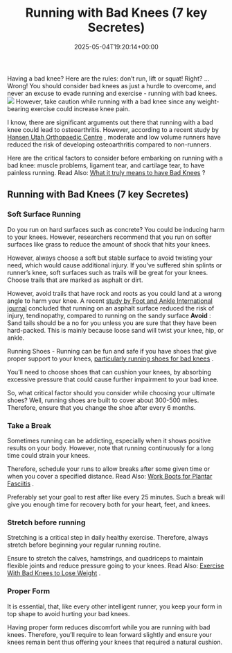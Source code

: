 ﻿---
layout: post
title: Running with Bad Knees (7 key Secretes)
date: '2025-05-04T19:20:14+00:00'
categories:
- Running shoes
tags: []
slug: /running-with-bad-knees/
lastmod: 2025-05-07T12:21:28+03:00
---

Having a bad knee? Here are the rules: don’t run, lift or squat! Right? …Wrong! You should consider bad knees as just a hurdle to overcome, and never an excuse to evade running and exercise - running with bad knees.
![](/assets/img/img/)
However, take caution while running with a bad knee since any weight-bearing exercise could increase knee pain.

I know, there are significant arguments out there that running with a bad knee could lead to osteoarthritis. However, according to a recent study by
[Hansen Utah Orthopaedic Centre](http://www.ncbi.nlm.nih.gov/pubmed/22632690)
, moderate and low volume runners have reduced the risk of developing osteoarthritis compared to non-runners.

Here are the critical factors to consider before embarking on running with a bad knee: muscle problems, ligament tear, and cartilage tear, to have painless running. Read Also:
[What it truly means to have Bad Knees](https://pestpolicy.com/what-it-truly-means-to-have-bad-knees/)
?
## Running with Bad Knees (7 key Secretes)
### Soft Surface Running
Do you run on hard surfaces such as concrete? You could be inducing harm to your knees. However, researchers recommend that you run on softer surfaces like grass to reduce the amount of shock that hits your knees.

However, always choose a soft but stable surface to avoid twisting your need, which would cause additional injury. If you’ve suffered shin splints or runner’s knee, soft surfaces such as trails will be great for your knees. Choose trails that are marked as asphalt or dirt.

However, avoid trails that have rock and roots as you could land at a wrong angle to harm your knee. A recent
[study by Foot and Ankle International journal](https://www.ncbi.nlm.nih.gov/pubmed/18785416)
concluded that running on an asphalt surface reduced the risk of injury, tendinopathy, compared to running on the sandy surface
**Avoid**
: Sand tails should be a no for you unless you are sure that they have been hard-packed. This is mainly because loose sand will twist your knee, hip, or ankle.

Running Shoes - Running can be fun and safe if you have shoes that give proper support to your knees,
[particularly running shoes for bad knees](https://pestpolicy.com/best-running-shoes-for-bad-knees/)
.

You’ll need to choose shoes that can cushion your knees, by absorbing excessive pressure that could cause further impairment to your bad knee.

So, what critical factor should you consider while choosing your ultimate shoes? Well, running shoes are built to cover about 300-500 miles. Therefore, ensure that you change the shoe after every 6 months.
### Take a Break
Sometimes running can be addicting, especially when it shows positive results on your body. However, note that running continuously for a long time could strain your knees.

Therefore, schedule your runs to allow breaks after some given time or when you cover a specified distance. Read Also:
[Work Boots for Plantar Fasciitis](https://pestpolicy.com/best-work-boots-for-plantar-fasciitis/)
.

Preferably set your goal to rest after like every 25 minutes. Such a break will give you enough time for recovery both for your heart, feet, and knees.
### Stretch before running
Stretching is a critical step in daily healthy exercise. Therefore, always stretch before beginning your regular running routine.

Ensure to stretch the calves, hamstrings, and quadriceps to maintain flexible joints and reduce pressure going to your knees. Read Also:
[Exercise With Bad Knees to Lose Weight](https://pestpolicy.com/how-to-exercise-with-bad-knees-to-lose-weight/)
.
### Proper Form
It is essential, that, like every other intelligent runner, you keep your form in top shape to avoid hurting your bad knees.

Having proper form reduces discomfort while you are running with bad knees. Therefore, you’ll require to lean forward slightly and ensure your knees remain bent thus offering your knees that required a natural cushion.